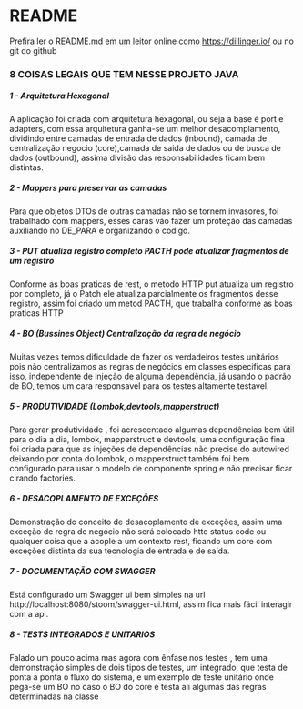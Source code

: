 # README

Prefira ler o README.md em um leitor online como https://dillinger.io/ ou no git do github

### 8 COISAS LEGAIS QUE TEM NESSE PROJETO JAVA 

##### 1 - Arquitetura Hexagonal
A aplicação foi criada com arquitetura hexagonal, ou seja a base é port e adapters, com essa arquitetura ganha-se um melhor desacomplamento, dividindo entre camadas de entrada de dados (inbound), camada de centralização negocio (core),camada de saida de dados ou de busca de dados (outbound), assima divisão das responsabilidades ficam bem distintas.

##### 2 - Mappers para preservar as camadas
Para que objetos DTOs de outras camadas não se tornem invasores, foi trabalhado com mappers, esses caras vão fazer um proteção das camadas auxiliando no DE_PARA e organizando o codigo.

##### 3 - PUT atualiza registro completo PACTH pode atualizar fragmentos de um registro
Conforme as boas praticas de rest, o metodo HTTP put atualiza um registro por completo, já o Patch ele atualiza parcialmente os fragmentos desse registro, assim foi criado um metod PACTH, que trabalha conforme as boas praticas HTTP

##### 4 - BO (Bussines Object) Centralização da regra de negócio
Muitas vezes temos dificuldade de fazer os verdadeiros testes unitários pois não centralizamos as regras de negócios em classes especificas para isso, independente de injeção de alguma dependência, já usando o padrão de BO, temos um cara responsavel para os testes altamente testavel.

##### 5 - PRODUTIVIDADE (Lombok,devtools,mapperstruct)
Para gerar produtividade , foi acrescentado algumas dependências bem útil para o dia a dia, lombok, mapperstruct e devtools, uma configuração fina foi criada para que as injeções de dependências não precise do autowired deixando por conta do lombok, o mapperstruct também foi bem configurado para usar o modelo de componente spring e não precisar ficar cirando factories.

##### 6 - DESACOPLAMENTO DE EXCEÇÕES
Demonstração do conceito de desacoplamento de exceções, assim uma exceção de regra de negócio não será colocado htto status code ou qualquer coisa que a acople a um contexto rest, ficando um core com exceções distinta da sua tecnologia de entrada e de saída.

##### 7 - DOCUMENTAÇÃO COM SWAGGER
Está configurado um Swagger ui bem simples na url http://localhost:8080/stoom/swagger-ui.html, assim fica mais fácil interagir com a api.

##### 8 - TESTS INTEGRADOS E UNITARIOS
Falado um pouco acima mas agora com ênfase nos testes , tem uma demonstração simples de dois tipos de testes, um integrado, que testa de ponta a ponta o fluxo do sistema, e um exemplo de teste unitário onde pega-se um BO no caso o BO do core e testa ali algumas das regras determinadas na classe






